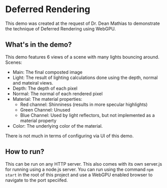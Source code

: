 # Deferred Rendering
This demo was created at the request of Dr. Dean Mathias to demonstrate the technique of Deferred Rendering using WebGPU.

## What's in the demo?
This demo features 6 views of a scene with many lights bouncing around.
Scenes:
- Main: The final composted image
- Light: The result of lighting calculations done using the depth, normal and mateiral views.
- Depth: The depth of each pixel
- Normal: The normal of each rendered pixel
- Material: The material properties:
    - Red channel: Shinniness (results in more specular highlights)
    - Green Channel: Unused
    - Blue Channel: Used by light reflectors, but not implemented as a material property
- Color: The underlying color of the material.

There is not much in terms of configuring via UI of this demo.

## How to run?
This can be run on any HTTP server. This also comes with its own server.js for running using a node.js server. You can run using the command `npm start` in the root of this project and use a WebGPU enabled browser to navigate to the port speciifed.